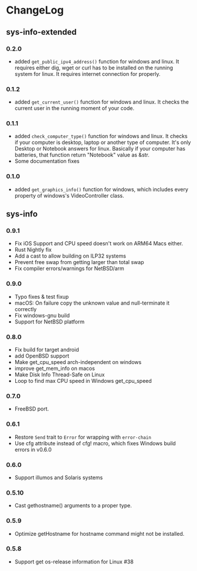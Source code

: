 # ChangeLog

## sys-info-extended

### 0.2.0

- added `get_public_ipv4_address()` function for windows and linux. It requires either dig, wget or curl has to be installed on the running system for linux. It requires internet connection for properly.

### 0.1.2

- added `get_current_user()` function for windows and linux. It checks the current user in the running moment of your code.

### 0.1.1

- added `check_computer_type()` function for windows and linux. It checks if your computer is desktop, laptop or another type of computer. It's only Desktop or Notebook answers for linux. Basically if your computer has batteries, that function return "Notebook" value as &str.
- Some documentation fixes

### 0.1.0

- added `get_graphics_info()` function for windows, which includes every property of windows's VideoController class.

## sys-info

### 0.9.1

- Fix iOS Support and CPU speed doesn't work on ARM64 Macs either.
- Rust Nightly fix
- Add a cast to allow building on ILP32 systems
- Prevent free swap from getting larger than total swap
- Fix compiler errors/warnings for NetBSD/arm

### 0.9.0

- Typo fixes & test fixup
- macOS: On failure copy the unknown value and null-terminate it correctly
- Fix windows-gnu build
- Support for NetBSD platform

### 0.8.0

- Fix build for target android
- add OpenBSD support
- Make get_cpu_speed arch-independent on windows
- improve get_mem_info on macos
- Make Disk Info Thread-Safe on Linux
- Loop to find max CPU speed in Windows get_cpu_speed

### 0.7.0

- FreeBSD port.

### 0.6.1

- Restore `Send` trait to `Error` for wrapping with `error-chain`
- Use cfg attribute instead of cfg! macro, which fixes Windows build errors in v0.6.0

### 0.6.0

- Support illumos and Solaris systems

### 0.5.10

- Cast gethostname() arguments to a proper type.

### 0.5.9

- Optimize getHostname for hostname command might not be installed.

### 0.5.8

- Support get os-release information for Linux #38
